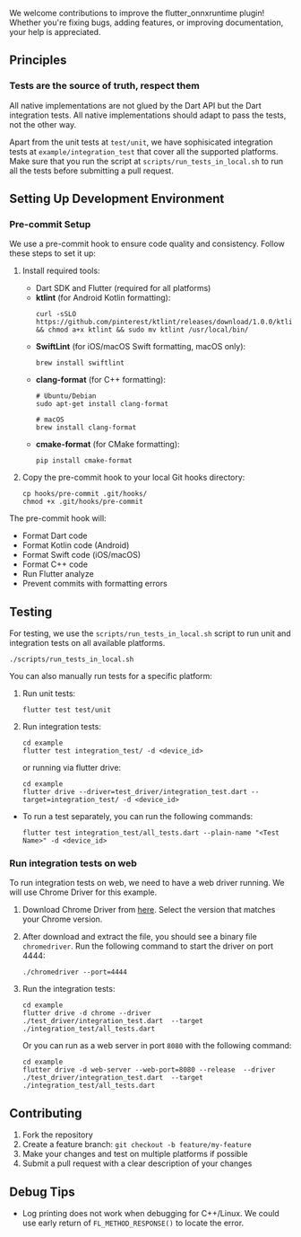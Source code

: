 
We welcome contributions to improve the flutter_onnxruntime plugin! Whether you're fixing bugs, adding features, or improving documentation, your help is appreciated.

## Principles

### Tests are the source of truth, respect them

All native implementations are not glued by the Dart API but the Dart integration tests. All native implementations should adapt to pass the tests, not the other way.

Apart from the unit tests at `test/unit`, we have sophisicated integration tests at `example/integration_test` that cover all the supported platforms. Make sure that you run the script at `scripts/run_tests_in_local.sh` to run all the tests before submitting a pull request.

## Setting Up Development Environment

### Pre-commit Setup
We use a pre-commit hook to ensure code quality and consistency. Follow these steps to set it up:

1. Install required tools:
   - Dart SDK and Flutter (required for all platforms)
   - **ktlint** (for Android Kotlin formatting):
     ```
     curl -sSLO https://github.com/pinterest/ktlint/releases/download/1.0.0/ktlint && chmod a+x ktlint && sudo mv ktlint /usr/local/bin/
     ```
   - **SwiftLint** (for iOS/macOS Swift formatting, macOS only):
     ```
     brew install swiftlint
     ```
   - **clang-format** (for C++ formatting):
     ```
     # Ubuntu/Debian
     sudo apt-get install clang-format
     
     # macOS
     brew install clang-format
     ```
   - **cmake-format** (for CMake formatting):
     ```
     pip install cmake-format
     ```

2. Copy the pre-commit hook to your local Git hooks directory:
   ```
   cp hooks/pre-commit .git/hooks/
   chmod +x .git/hooks/pre-commit
   ```

The pre-commit hook will:
- Format Dart code
- Format Kotlin code (Android)
- Format Swift code (iOS/macOS)
- Format C++ code
- Run Flutter analyze
- Prevent commits with formatting errors

## Testing

For testing, we use the `scripts/run_tests_in_local.sh` script to run unit and integration tests on all available platforms.

```
./scripts/run_tests_in_local.sh
```

You can also manually run tests for a specific platform:

1. Run unit tests:
    ```
    flutter test test/unit
    ```
2. Run integration tests:
    ```
    cd example
    flutter test integration_test/ -d <device_id>
    ```
    or running via flutter drive:
    ```
    cd example
    flutter drive --driver=test_driver/integration_test.dart --target=integration_test/ -d <device_id>
    ```
  * To run a test separately, you can run the following commands:
    ```
    flutter test integration_test/all_tests.dart --plain-name "<Test Name>" -d <device_id>
    ```

### Run integration tests on web
To run integration tests on web, we need to have a web driver running. We will use Chrome Driver for this example.

1. Download Chrome Driver from [here](https://googlechromelabs.github.io/chrome-for-testing/). Select the version that matches your Chrome version.

2. After download and extract the file, you should see a binary file `chromedriver`. Run the following command to start the driver on port 4444:
    ```
    ./chromedriver --port=4444
    ```

3. Run the integration tests:
    ```
    cd example
    flutter drive -d chrome --driver ./test_driver/integration_test.dart  --target ./integration_test/all_tests.dart
    ```
    Or you can run as a web server in port `8080` with the following command:
    ```
    cd example
    flutter drive -d web-server --web-port=8080 --release  --driver ./test_driver/integration_test.dart  --target ./integration_test/all_tests.dart
    ```

## Contributing
1. Fork the repository
2. Create a feature branch: `git checkout -b feature/my-feature`
3. Make your changes and test on multiple platforms if possible
4. Submit a pull request with a clear description of your changes

## Debug Tips
* Log printing does not work when debugging for C++/Linux. We could use early return of `FL_METHOD_RESPONSE()` to locate the error.
